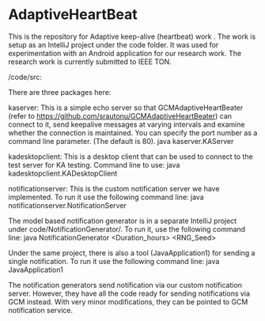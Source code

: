 # AdaptiveHeartBeat


This is the repository for Adaptive keep-alive (heartbeat) work
. The work is setup as an IntelliJ project under the code folder. It was used for experimentation with an Android application for our research work. The research work is currently submitted to IEEE TON.

/code/src:

There are three packages here:

kaserver: This is a simple echo server so that GCMAdaptiveHeartBeater (refer to https://github.com/srautonu/GCMAdaptiveHeartBeater) can connect to it, send keepalive
messages at varying intervals and examine whether the connection is maintained. You can specify the port number as a command line parameter. (The default is 80).
java kaserver.KAServer <port>

kadesktopclient: This is a desktop client that can be used to connect to the test server for KA testing. Command line to use:
java kadesktopclient.KADesktopClient <server> <port>

notificationserver: This is the custom notification server we have implemented. To run it use the following command line:
java notificationserver.NotificationServer <port>

The model based notification generator is in a separate IntelliJ project under code/NotificationGenerator/. To run it, use the following command line:
java NotificationGenerator <DeviceName> <Duration_hours> <RNG_Seed> <NotificationServerName>

Under the same project, there is also a tool (JavaApplication1) for sending a single notification. To run it use the following command line:
java JavaApplication1 <DeviceName>

The notification generators send notification via our custom notification server. However, they have all the code ready for sending notifications via GCM instead. With very minor modifications, they can be pointed to GCM notification service.